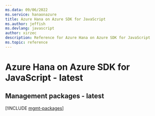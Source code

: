 ```yaml
---
ms.data: 09/06/2022
ms.service: hanaonazure
title: Azure Hana on Azure SDK for JavaScript
ms.author: jeffish
ms.devlang: javascript
author: xirzec
description: Reference for Azure Hana on Azure SDK for JavaScript
ms.topic: reference
---
```

# Azure Hana on Azure SDK for JavaScript - latest

## Management packages - latest
[!INCLUDE [mgmt-packages](hana-on-azure-mgmt-index.md)]